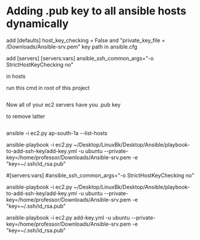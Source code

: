 # Adding .pub key to all ansible hosts dynamically

add 
[defaults]
host_key_checking = False and "private_key_file = /Downloads/Ansible-srv.pem" key path 
in ansible.cfg

add 
[servers]
[servers:vars]
ansible_ssh_common_args="-o StrictHostKeyChecking no"

in hosts

run this cmd in root of this project

```ansible-playbook -i ec2.py add-key.yml -u ubuntu --private-key=/home/professor/Downloads/Ansible-srv.pem -e "key=~/.ssh/id_rsa.pub"
```

Now all of your ec2 servers have you .pub key

to remove latter

```ansible-playbook -i ec2.py add-key.yml -u ubuntu --private-key=/home/professor/Downloads/Ansible-srv.pem -e "key=~/.ssh/id_rsa.pub status=absent"
```


ansible -i ec2.py  ap-south-1a --list-hosts




ansible-playbook -i ec2.py  ~/Desktop/LinuxBk/Desktop/Ansible/playbook-to-add-ssh-key/add-key.yml -u ubuntu --private-key=/home/professor/Downloads/Ansible-srv.pem -e "key=~/.ssh/id_rsa.pub"


#[servers:vars]
#ansible_ssh_common_args="-o StrictHostKeyChecking no"


ansible-playbook -i ec2.py  ~/Desktop/LinuxBk/Desktop/Ansible/playbook-to-add-ssh-key/add-key.yml -u ubuntu --private-key=/home/professor/Downloads/Ansible-srv.pem -e "key=~/.ssh/id_rsa.pub"


ansible-playbook -i ec2.py add-key.yml -u ubuntu --private-key=/home/professor/Downloads/Ansible-srv.pem -e "key=~/.ssh/id_rsa.pub"